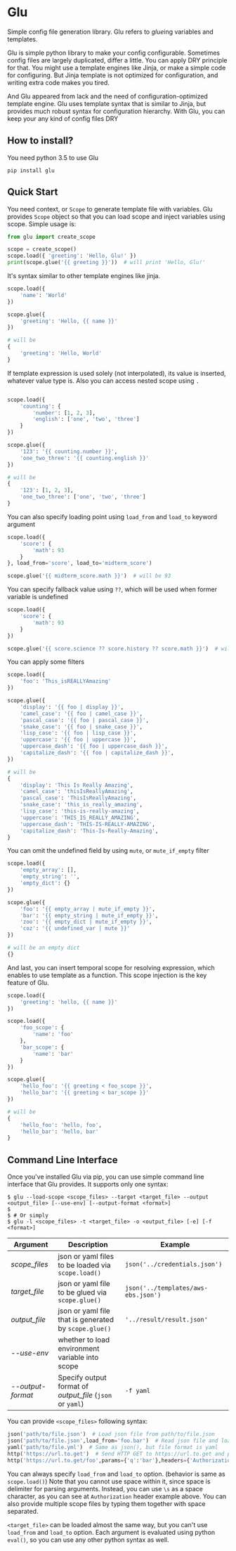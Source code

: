 # Glu

Simple config file generation library. Glu refers to *glue*ing variables and templates.

Glu is simple python library to make your config configurable. Sometimes config files are largely 
duplicated, differ a little. You can apply DRY principle for that. You might use a template engines
like Jinja, or make a simple code for configuring. But Jinja template is not optimized for configuration,
and writing extra code makes you tired.
 
And Glu appeared from lack and the need of configuration-optimized template engine. Glu uses
template syntax that is similar to Jinja, but provides much robust syntax for configuration hierarchy.
With Glu, you can keep your any kind of config files DRY

## How to install?

You need python 3.5 to use Glu

```
pip install glu
```

## Quick Start

You need context, or `Scope` to generate template file with variables. Glu provides `Scope` object
so that you can load scope and inject variables using scope. Simple usage is:

``` python
from glu import create_scope

scope = create_scope()
scope.load({ 'greeting': 'Hello, Glu!' })
print(scope.glue('{{ greeting }}'))  # will print 'Hello, Glu!'
```

It's syntax similar to other template engines like jinja.

``` python
scope.load({
    'name': 'World'
})

scope.glue({
    'greeting': 'Hello, {{ name }}'
})

# will be
{
    'greeting': 'Hello, World'
}
```

If template expression is used solely (not interpolated), its value is inserted, whatever value type is.
Also you can access nested scope using `.`

``` python

scope.load({
    'counting': {
        'number': [1, 2, 3],
        'english': ['one', 'two', 'three']
    }
})

scope.glue({
    '123': '{{ counting.number }}',
    'one_two_three': '{{ counting.english }}'
})

# will be
{
    '123': [1, 2, 3],
    'one_two_three': ['one', 'two', 'three']
}

```

You can also specify loading point using `load_from` and `load_to` keyword argument

``` python
scope.load({
    'score': {
        'math': 93
    }
}, load_from='score', load_to='midterm_score')

scope.glue('{{ midterm_score.math }}')  # will be 93

```

You can specify fallback value using `??`, which will be used when former variable is undefined

``` python
scope.load({
    'score': {
        'math': 93
    }
})

scope.glue('{{ score.science ?? score.history ?? score.math }}')  # will be 93
```

You can apply some filters

``` python
scope.load({
    'foo': 'This_isREALLYAmazing'
})

scope.glue({
    'display': '{{ foo | display }}',
    'camel_case': '{{ foo | camel_case }}',
    'pascal_case': '{{ foo | pascal_case }}',
    'snake_case': '{{ foo | snake_case }}',
    'lisp_case': '{{ foo | lisp_case }}',
    'uppercase': '{{ foo | uppercase }}',
    'uppercase_dash': '{{ foo | uppercase_dash }}',
    'capitalize_dash': '{{ foo | capitalize_dash }}',
})

# will be
{
    'display': 'This Is Really Amazing',
    'camel_case': 'thisIsReallyAmazing',
    'pascal_case': 'ThisIsReallyAmazing',
    'snake_case': 'this_is_really_amazing',
    'lisp_case': 'this-is-really-amazing',
    'uppercase': 'THIS_IS_REALLY_AMAZING',
    'uppercase_dash': 'THIS-IS-REALLY-AMAZING',
    'capitalize_dash': 'This-Is-Really-Amazing',
}
```

You can omit the undefined field by using `mute`, or `mute_if_empty` filter

``` python
scope.load({
    'empty_array': [],
    'empty_string': '',
    'empty_dict': {}
})

scope.glue({
    'foo': '{{ empty_array | mute_if_empty }}',
    'bar': '{{ empty_string | mute_if_empty }}',
    'zoo': '{{ empty_dict | mute_if_empty }}',
    'coz': '{{ undefined_var | mute }}'
})

# will be an empty dict
{}
```

And last, you can insert temporal scope for resolving expression, which enables to
use template as a function. This scope injection is the key feature of Glu.

``` python
scope.load({
    'greeting': 'hello, {{ name }}'
})

scope.load({
    'foo_scope': {
        'name': 'foo'
    },
    'bar_scope': {
        'name': 'bar'
    }
})

scope.glue({
    'hello_foo': '{{ greeting < foo_scope }}',
    'hello_bar': '{{ greeting < bar_scope }}'
})

# will be
{
    'hello_foo': 'hello, foo',
    'hello_bar': 'hello, bar'
}
```


## Command Line Interface

Once you've installed Glu via pip, you can use simple command line interface that Glu provides.
It supports only one syntax:

``` shell
$ glu --load-scope <scope_files> --target <target_file> --output <output_file> [--use-env] [--output-format <format>]
$ 
$ # Or simply
$ glu -l <scope_files> -t <target_file> -o <output_file> [-e] [-f <format>]
```

| Argument | Description | Example |
| -- | -- | -- |
| _scope_files_ | json or yaml files to be loaded via `scope.load()` | `json('../credentials.json')` |
| _target_file_ | json or yaml file to be glued via `scope.glue()` | `json('../templates/aws-ebs.json')` |
| _output_file_ | json or yaml file that is generated by `scope.glue()` | `'../result/result.json'` |
| _--use-env_ | whether to load environment variable into scope | |
| _--output-format_ | Specify output format of _output_file_ (`json` or `yaml`) | `-f yaml` |

You can provide `<scope_files>` following syntax:

``` python
json('path/to/file.json')  # Load json file from path/to/file.json
json('path/to/file.json',load_from='foo.bar')  # Read json file and load scope of 'foo.bar' from json
yaml('path/to/file.yml')  # Same as json(), but file format is yaml
http('https://url.to.get')  # Send HTTP GET to https://url.to.get and parse response as json
http('https://url.to.get/foo',params={'q':'bar'},headers={'Authorization':'Bearer\s74fb53e...'})  # More http settings
```

You can always specify `load_from` and `load_to` option. (behavior is same as `scope.load()`)
Note that you cannot use space within it, since space is delimiter for parsing arguments. Instead,
you can use `\s` as a space character, as you can see at `Authorization` header example above.
You can also provide multiple scope files by typing them together with space separated.

`<target_file>` can be loaded almost the same way, but you can't use `load_from` and `load_to` option.
Each argument is evaluated using python `eval()`, so you can use any other python syntax as well.
